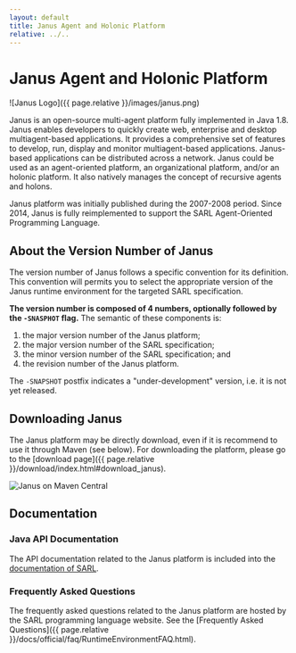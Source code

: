 ```yaml
---
layout: default
title: Janus Agent and Holonic Platform
relative: ../..
---
```


# Janus Agent and Holonic Platform

![Janus Logo]({{ page.relative }}/images/janus.png)

Janus is an open-source multi-agent platform fully implemented in Java 1.8. 
Janus enables developers to quickly create web, enterprise and desktop multiagent-based applications. 
It provides a comprehensive set of features to develop, run, display and monitor multiagent-based applications. 
Janus-based applications can be distributed across a network. 
Janus could be used as an agent-oriented platform, an organizational platform, and/or an holonic platform. 
It also natively manages the concept of recursive agents and holons.

Janus platform was initially published during the 2007-2008 period. Since 2014, Janus is fully reimplemented to
support the SARL Agent-Oriented Programming Language.

## About the Version Number of Janus

The version number of Janus follows a specific convention for its definition. This convention will permits you
to select the appropriate version of the Janus runtime environment for the targeted SARL specification.

**The version number is composed of 4 numbers, optionally followed by the `-SNASPHOT` flag.**
The semantic of these components is:

1. the major version number of the Janus platform;
2. the major version number of the SARL specification;
3. the minor version number of the SARL specification; and
4. the revision number of the Janus platform.

The `-SNAPSHOT` postfix indicates a "under-development" version, i.e. it is not yet released.

## Downloading Janus

The Janus platform may be directly download, even if it is recommend to use it through Maven (see below).
For downloading the platform, please go to the [download page]({{ page.relative }}/download/index.html#download_janus).

![Janus on Maven Central](https://img.shields.io/maven-central/v/io.janusproject/io.janusproject.kernel.svg?label=Available%20on%20Maven%20Central)


## Documentation

### Java API Documentation

The API documentation related to the Janus platform is included into the [documentation of SARL](http://www.sarl.io/docs/api).


### Frequently Asked Questions

The frequently asked questions related to the Janus platform are hosted by the SARL programming language website.
See the [Frequently Asked Questions]({{ page.relative }}/docs/official/faq/RuntimeEnvironmentFAQ.html).



